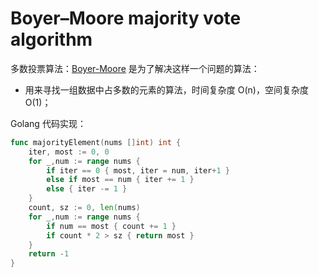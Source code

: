 # Boyer–Moore majority vote algorithm

多数投票算法：[Boyer-Moore](https://zh.wikipedia.org/zh-hans/%E5%A4%9A%E6%95%B0%E6%8A%95%E7%A5%A8%E7%AE%97%E6%B3%95#:~:text=%E5%8D%9A%E8%80%B6%2D%E6%91%A9%E5%B0%94%E5%A4%9A%E6%95%B0%E6%8A%95%E7%A5%A8,%E7%9A%84%E4%B8%80%E7%A7%8D%E5%85%B8%E5%9E%8B%E7%AE%97%E6%B3%95%E3%80%82) 是为了解决这样一个问题的算法：

- 用来寻找一组数据中占多数的元素的算法，时间复杂度 O(n)，空间复杂度 O(1)；

Golang 代码实现：

```go
func majorityElement(nums []int) int {
    iter, most := 0, 0
    for _,num := range nums {
        if iter == 0 { most, iter = num, iter+1 } 
      	else if most == num { iter += 1 } 
      	else { iter -= 1 }
    }
    count, sz := 0, len(nums)
    for _,num := range nums {
        if num == most { count += 1 }
        if count * 2 > sz { return most }
    }
    return -1
}
```

